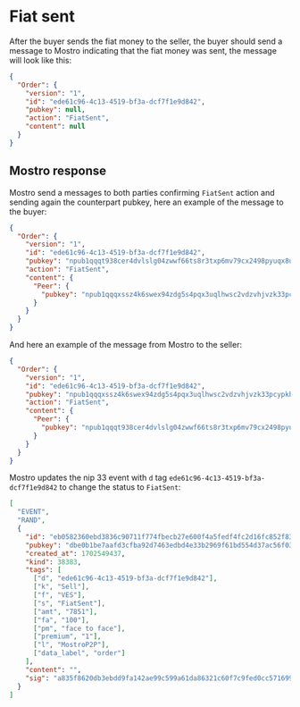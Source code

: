# Fiat sent

After the buyer sends the fiat money to the seller, the buyer should send a message to Mostro indicating that the fiat money was sent, the message will look like this:

```json
{
  "Order": {
    "version": "1",
    "id": "ede61c96-4c13-4519-bf3a-dcf7f1e9d842",
    "pubkey": null,
    "action": "FiatSent",
    "content": null
  }
}
```

## Mostro response

Mostro send a messages to both parties confirming `FiatSent` action and sending again the counterpart pubkey, here an example of the message to the buyer:

```json
{
  "Order": {
    "version": "1",
    "id": "ede61c96-4c13-4519-bf3a-dcf7f1e9d842",
    "pubkey": "npub1qqqt938cer4dvlslg04zwwf66ts8r3txp6mv79cx2498pyuqx8uq0c7qkj",
    "action": "FiatSent",
    "content": {
      "Peer": {
        "pubkey": "npub1qqqxssz4k6swex94zdg5s4pqx3uqlhwsc2vdzvhjvzk33pcypkhqe9aeq2"
      }
    }
  }
}
```

And here an example of the message from Mostro to the seller:

```json
{
  "Order": {
    "version": "1",
    "id": "ede61c96-4c13-4519-bf3a-dcf7f1e9d842",
    "pubkey": "npub1qqqxssz4k6swex94zdg5s4pqx3uqlhwsc2vdzvhjvzk33pcypkhqe9aeq2",
    "action": "FiatSent",
    "content": {
      "Peer": {
        "pubkey": "npub1qqqt938cer4dvlslg04zwwf66ts8r3txp6mv79cx2498pyuqx8uq0c7qkj"
      }
    }
  }
}
```

Mostro updates the nip 33 event with `d` tag `ede61c96-4c13-4519-bf3a-dcf7f1e9d842` to change the status to `FiatSent`:

```json
[
  "EVENT",
  "RAND",
  {
    "id": "eb0582360ebd3836c90711f774fbecb27e600f4a5fedf4fc2d16fc852f8380b1",
    "pubkey": "dbe0b1be7aafd3cfba92d7463edbd4e33b2969f61bd554d37ac56f032e13355a",
    "created_at": 1702549437,
    "kind": 38383,
    "tags": [
      ["d", "ede61c96-4c13-4519-bf3a-dcf7f1e9d842"],
      ["k", "Sell"],
      ["f", "VES"],
      ["s", "FiatSent"],
      ["amt", "7851"],
      ["fa", "100"],
      ["pm", "face to face"],
      ["premium", "1"],
      ["l", "MostroP2P"],
      ["data_label", "order"]
    ],
    "content": "",
    "sig": "a835f8620db3ebdd9fa142ae99c599a61da86321c60f7c9fed0cc57169950f4121757ff64a5e998baccf6b68272aa51819c3e688d8ad586c0177b3cd1ab09c0f"
  }
]
```
